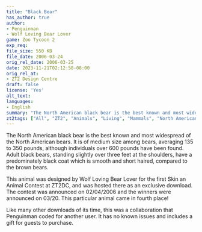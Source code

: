 ```yaml
---
title: "Black Bear"
has_author: true
author:
- Penguinman
- Wolf Loving Bear Lover
game: Zoo Tycoon 2
exp_req: 
file_size: 550 KB
file_date: 2006-03-24
orig_rel_date: 2006-03-25
date: 2023-11-21T02:12:58-08:00
orig_rel_at: 
- ZT2 Design Centre
draft: false
license: 'Yes'
alt_text:
languages:
- English
summary: "The North American black bear is the best known and most widespread of the North American bears."
zt2tags: ["All", "ZT2", "Animals", "Living", "Mammals", "North American", "Ursids"]
---
```

The North American black bear is the best known and most widespread of the North American bears. It is of medium size among bears, averaging 135 to 350 pounds, although individuals over 600 pounds have been found. Adult black bears, standing slightly over three feet at the shoulders, have a predominately black coat which is smooth and short haired, compared to the brown bears.

This animal was designed by Wolf Loving Bear Lover for the first Skin an Animal Contest at ZT2DC, and was hosted there as an exclusive download. The contest was announced on 02/04/2006 and the winners were announced on 03/20. This particular animal came in fourth place!

Like many other downloads of its time, this was a collaboration that Penguinman coded for another user. It has no known issues and includes a gift for guests to purchase.